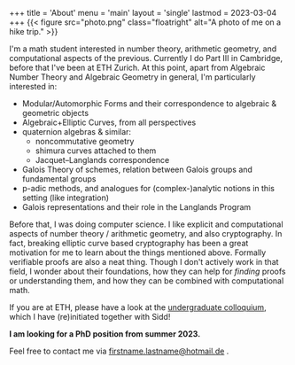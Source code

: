+++
title = 'About'
menu = 'main'
layout = 'single'
lastmod = 2023-03-04
+++
{{< figure src="photo.png" class="floatright" alt="A photo of me on a hike trip." >}}

I'm a math student interested in number theory, arithmetic geometry, and computational aspects of the previous.
Currently I do Part III in Cambridge, before that I've been at ETH Zurich.
At this point, apart from Algebraic Number Theory and Algebraic Geometry in general, I'm particularly interested in:

- Modular/Automorphic Forms and their correspondence to algebraic & geometric objects
- Algebraic+Elliptic Curves, from all perspectives
- quaternion algebras & similar:
  * noncommutative geometry
  * shimura curves attached to them
  * Jacquet–Langlands correspondence
- Galois Theory of schemes, relation between Galois groups and fundamental groups
- p-adic methods, and analogues for (complex-)analytic notions in this setting (like integration)
- Galois representations and their role in the Langlands Program

Before that, I was doing computer science.
I like explicit and computational aspects of number theory / arithmetic geometry, and also cryptography.
In fact, breaking elliptic curve based cryptography has been a great motivation for me to learn about the things mentioned above.
Formally verifiable proofs are also a neat thing.
Though I don't actively work in that field, I wonder about their foundations, how they can help for *finding* proofs or understanding them, and how they can be combined with computational math.

If you are at ETH, please have a look at the [undergraduate colloquium](https://zucmap.ethz.ch/), which I have (re)initiated together with Sidd!

**I am looking for a PhD position from summer 2023.**

Feel free to contact me via firstname.lastname@hotmail.de .
